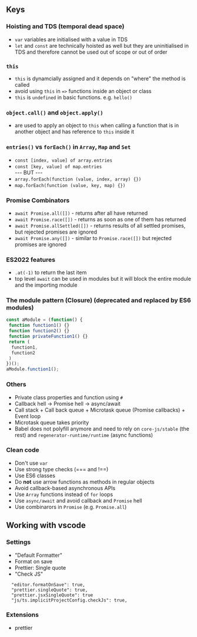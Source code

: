 ## Keys
### Hoisting and TDS (temporal dead space)
 - `var` variables are initialised with a value in TDS
 - `let` and `const` are technically hoisted as well but they are uninitialised in TDS and therefore cannot be used out of scope or out of order
### `this`
 - `this` is dynamcially assigned and it depends on "where" the method is called
 - avoid using `this` in `=>` functions inside an object or class
 - `this` is `undefined` in basic functions. e.g. `hello()`
### `object.call()` and `object.apply()`
 - are used to apply an object to `this` when calling a function that is in another object and has reference to `this` inside it 
### `entries()` vs `forEach()` in `Array`, `Map` and `Set`
 - `const [index, value] of array.entries`
 - `const [key, value] of map.entries` \
--- BUT ---
 - `array.forEach(function (value, index, array) {})`
 - `map.forEach(function (value, key, map) {})`
### Promise Combinators
 -  `await Promise.all([])` - returns after all have returned
 -  `await Promise.race([])` - returns as soon as one of them has returned
 -  `await Promise.allSettled([])` - returns results of all settled promises, but rejected promises are ignored
 -  `await Promise.any([])` - similar to `Promise.race([])` but rejected promises are ignored
### ES2022 features
 - `.at(-1)` to return the last item
 - top level `await` can be used in modules but it will block the entire module and the importing module
### The module pattern (Closure) (deprecated and replaced by ES6 modules)
 ```javascript
 const aModule = (function() {
  function function1() {}
  function function2() {}
  function privateFunction1() {}
  return (
   function1,
   function2
  )
 })();
 aModule.function1();
 ```
### Others
 - Private class properties and function using `#`
 - Callback hell -> Promise hell -> async/await
 - Call stack + Call back queue + Microtask queue (Promise callbacks) + Event loop
  -   Microtask queue takes priority
 - Babel does not polyfill anymore and need to rely on `core-js/stable` (the rest) and `regenerator-runtime/runtime` (async functions)

### Clean code
 - Don't use `var`
 - Use strong type checks (=== and !==)
 - Use ES6 classes
 - Do **not** use arrow functions as methods in regular objects
 - Avoid callback-based asynchronous APIs
 - Use `Array` functions instead of `for` loops
 - Use `async/await` and avoid callback and `Promise` hell
 - Use combinarors in `Promise` (e.g. `Promise.all`)

## Working with vscode

### Settings
 - "Default Formatter"
 - Format on save
 - Prettier: Single quote
 - "Check JS"

``` 
  "editor.formatOnSave": true,
  "prettier.singleQuote": true,
  "prettier.jsxSingleQuote": true
  "js/ts.implicitProjectConfig.checkJs": true,
```

### Extensions
 - prettier
